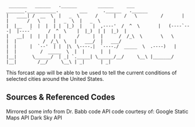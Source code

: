      _______   ______   .______        ______     ___           _______.___________.        ___      .______   .______   
    |   ____| /  __  \  |   _  \      /      |   /   \         /       |           |       /   \     |   _  \  |   _  \  
    |  |__   |  |  |  | |  |_)  |    |  ,----'  /  ^  \       |   (----`---|  |----`      /  ^  \    |  |_)  | |  |_)  | 
    |   __|  |  |  |  | |      /     |  |      /  /_\  \       \   \       |  |          /  /_\  \   |   ___/  |   ___/  
    |  |     |  `--'  | |  |\  \----.|  `----./  _____  \  .----)   |      |  |         /  _____  \  |  |      |  |      
    |__|      \______/  | _| `._____| \______/__/     \__\ |_______/       |__|        /__/     \__\ | _|      | _|      
                                                                                                                     


This forcast app will be able to be used to tell the current
conditions of selected cities around the United States.


## Sources & Referenced Codes
Mirrored some info from Dr. Babb code
API code courtesy of:
Google Static Maps API
Dark Sky API

